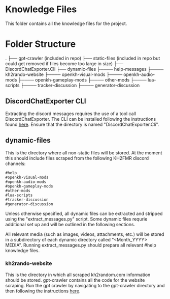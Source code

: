 # Knowledge Files

This folder contains all the knowledge files for the project. 

# Folder Structure

.
├── gpt-crawler (included in repo)
├── static-files (included in repo but could get removed if files become too large in size)
├── DiscordChatExporter.Cli
├── dynamic-files 
├──── help-messages
├──── kh2rando-website
├──── openkh-visual-mods
├──── openkh-audio-mods
├──── openkh-gameplay-mods
├──── other-mods
├──── lua-scripts
├──── tracker-discussion
├──── generator-discussion

## DiscordChatExporter CLI

Extracting the discord messages requires the use of a tool call DiscordChatExporter. The CLI can be installed following the instructions found [here](https://github.com/Tyrrrz/DiscordChatExporter/blob/master/.docs/Using-the-CLI.md). Ensure that the directory is named "DiscordChatExporter.Cli".

## dynamic-files

This is the directory where all non-static files will be stored. At the moment this should include files scraped from the following KH2FMR discord channels:

    #help
    #openkh-visual-mods
    #openkh-audio-mods
    #openkh-gameplay-mods
    #other-mods
    #lua-scripts
    #tracker-discussion
    #generator-discussion

Unless otherwise specified, all dynamic files can be extracted and stripped using the "extract_messages.py" script. Some dynamic files requrie additional set up and will be outlined in the following sections.

All relevant media (such as images, videos, attachments, etc.) will be stored in a subdirectory of each dynamic directory called "<Month_YYYY> MEDIA". Running extract_messages.py should prepare all relevant #help knowledge files.

### kh2rando-website

This is the directory in which all scraped kh2random.com information should be stored. gpt-crawler contains all the code for the website scraping. Run the gpt crawler by navigating to the gpt-crawler directory and then following the instructions [here](https://github.com/A-baoYang/gpt-crawler-py). 

